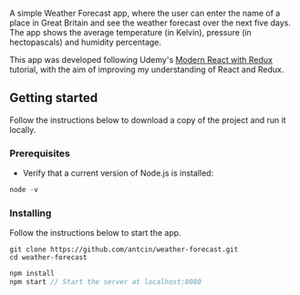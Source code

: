 A simple Weather Forecast app, where the user can enter the name of a place in Great Britain and see the weather forecast over the next five days. The app shows the average temperature (in Kelvin), pressure (in hectopascals) and humidity percentage.

This app was developed following Udemy's [Modern React with Redux](https://www.udemy.com/react-redux/learn/v4/t/lecture/6994532?start=0) tutorial, with the aim of improving my understanding of React and Redux.

## Getting started
Follow the instructions below to download a copy of the project and run it locally.

### Prerequisites
- Verify that a current version of Node.js is installed:
```javascript
node -v
```

### Installing
Follow the instructions below to start the app.
```
git clone https://github.com/antcin/weather-forecast.git
cd weather-forecast
```
```javascript
npm install
npm start // Start the server at localhost:8080
```
